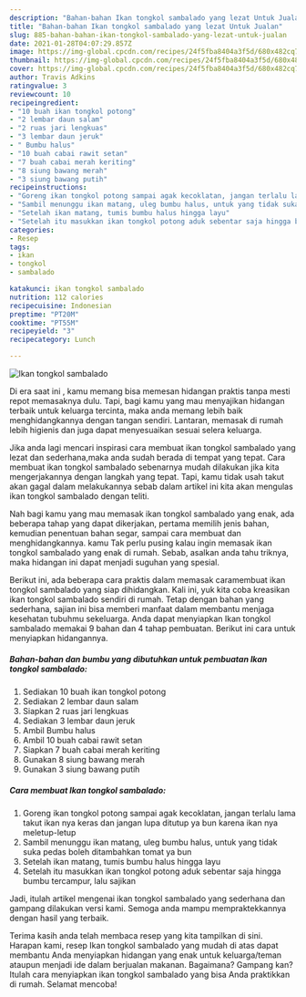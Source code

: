 ```yaml
---
description: "Bahan-bahan Ikan tongkol sambalado yang lezat Untuk Jualan"
title: "Bahan-bahan Ikan tongkol sambalado yang lezat Untuk Jualan"
slug: 885-bahan-bahan-ikan-tongkol-sambalado-yang-lezat-untuk-jualan
date: 2021-01-28T04:07:29.857Z
image: https://img-global.cpcdn.com/recipes/24f5fba8404a3f5d/680x482cq70/ikan-tongkol-sambalado-foto-resep-utama.jpg
thumbnail: https://img-global.cpcdn.com/recipes/24f5fba8404a3f5d/680x482cq70/ikan-tongkol-sambalado-foto-resep-utama.jpg
cover: https://img-global.cpcdn.com/recipes/24f5fba8404a3f5d/680x482cq70/ikan-tongkol-sambalado-foto-resep-utama.jpg
author: Travis Adkins
ratingvalue: 3
reviewcount: 10
recipeingredient:
- "10 buah ikan tongkol potong"
- "2 lembar daun salam"
- "2 ruas jari lengkuas"
- "3 lembar daun jeruk"
- " Bumbu halus"
- "10 buah cabai rawit setan"
- "7 buah cabai merah keriting"
- "8 siung bawang merah"
- "3 siung bawang putih"
recipeinstructions:
- "Goreng ikan tongkol potong sampai agak kecoklatan, jangan terlalu lama takut ikan nya keras dan jangan lupa ditutup ya bun karena ikan nya meletup-letup"
- "Sambil menunggu ikan matang, uleg bumbu halus, untuk yang tidak suka pedas boleh ditambahkan tomat ya bun"
- "Setelah ikan matang, tumis bumbu halus hingga layu"
- "Setelah itu masukkan ikan tongkol potong aduk sebentar saja hingga bumbu tercampur, lalu sajikan"
categories:
- Resep
tags:
- ikan
- tongkol
- sambalado

katakunci: ikan tongkol sambalado 
nutrition: 112 calories
recipecuisine: Indonesian
preptime: "PT20M"
cooktime: "PT55M"
recipeyield: "3"
recipecategory: Lunch

---
```



![Ikan tongkol sambalado](https://img-global.cpcdn.com/recipes/24f5fba8404a3f5d/680x482cq70/ikan-tongkol-sambalado-foto-resep-utama.jpg)

Di era  saat ini , kamu memang bisa memesan hidangan praktis tanpa mesti repot memasaknya dulu. Tapi, bagi kamu yang mau menyajikan hidangan terbaik untuk keluarga tercinta, maka anda memang lebih baik menghidangkannya dengan tangan sendiri. Lantaran, memasak di rumah lebih higienis dan juga dapat menyesuaikan sesuai selera keluarga.

Jika anda lagi mencari inspirasi cara membuat ikan tongkol sambalado yang lezat dan sederhana,maka anda sudah berada di tempat yang tepat. Cara membuat ikan tongkol sambalado  sebenarnya mudah dilakukan jika kita mengerjakannya dengan langkah yang tepat. Tapi, kamu tidak usah takut akan gagal dalam melakukannya 
sebab dalam artikel ini kita akan mengulas ikan tongkol sambalado dengan teliti.  



Nah bagi kamu yang mau memasak ikan tongkol sambalado yang enak, ada beberapa tahap yang dapat dikerjakan, pertama memilih jenis bahan, kemudian penentuan bahan segar, sampai cara membuat dan menghidangkannya. kamu Tak perlu pusing kalau ingin memasak ikan tongkol sambalado yang enak di rumah. Sebab, asalkan anda  tahu triknya, maka hidangan ini dapat menjadi suguhan yang spesial.

Berikut ini, ada beberapa cara praktis  dalam memasak caramembuat ikan tongkol sambalado yang siap dihidangkan. Kali ini, yuk kita coba kreasikan ikan tongkol sambalado sendiri di rumah. Tetap dengan bahan yang sederhana, sajian ini bisa memberi manfaat dalam membantu menjaga kesehatan tubuhmu sekeluarga. Anda dapat menyiapkan Ikan tongkol sambalado memakai 9 bahan dan 4 tahap pembuatan. Berikut ini cara untuk menyiapkan hidangannya.

<!--inarticleads1-->

##### Bahan-bahan dan bumbu yang dibutuhkan untuk pembuatan Ikan tongkol sambalado:

1. Sediakan 10 buah ikan tongkol potong
1. Sediakan 2 lembar daun salam
1. Siapkan 2 ruas jari lengkuas
1. Sediakan 3 lembar daun jeruk
1. Ambil  Bumbu halus
1. Ambil 10 buah cabai rawit setan
1. Siapkan 7 buah cabai merah keriting
1. Gunakan 8 siung bawang merah
1. Gunakan 3 siung bawang putih




<!--inarticleads2-->

##### Cara membuat Ikan tongkol sambalado:

1. Goreng ikan tongkol potong sampai agak kecoklatan, jangan terlalu lama takut ikan nya keras dan jangan lupa ditutup ya bun karena ikan nya meletup-letup
1. Sambil menunggu ikan matang, uleg bumbu halus, untuk yang tidak suka pedas boleh ditambahkan tomat ya bun
1. Setelah ikan matang, tumis bumbu halus hingga layu
1. Setelah itu masukkan ikan tongkol potong aduk sebentar saja hingga bumbu tercampur, lalu sajikan




Jadi, itulah artikel mengenai  ikan tongkol sambalado  yang sederhana dan gampang dilakukan versi kami. Semoga anda mampu mempraktekkannya dengan hasil yang terbaik. 

Terima kasih anda telah membaca resep yang kita tampilkan di sini. Harapan kami, resep  Ikan tongkol sambalado yang mudah di atas dapat membantu Anda menyiapkan hidangan yang enak untuk keluarga/teman ataupun menjadi ide dalam berjualan makanan. Bagaimana? Gampang kan? Itulah cara menyiapkan ikan tongkol sambalado yang bisa Anda praktikkan di rumah. Selamat mencoba!

